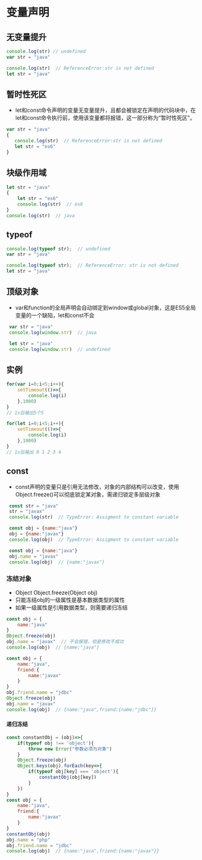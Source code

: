 # 变量声明

## 无变量提升
```js
console.log(str) // undefined
var str = "java"
```

```js
console.log(str)  // ReferenceError:str is not defined
let str = "java"
```

## 暂时性死区
 - let和const命令声明的变量无变量提升，且都会被锁定在声明的代码块中，在let和const命令执行前，使用该变量都将报错，这一部分称为“暂时性死区”。
 ```js
 var str = "java"
 {
    console.log(str)  // ReferenceError:str is not defined
    let str = "es6"
 }
 ```

## 块级作用域
```js
let str = "java"
{
    let str = "es6"
    console.log(str)  // es6
}
console.log(str)  // java
```

## typeof
```js
console.log(typeof str);  // undefined
var str = "java"
```
```js
console.log(typeof str);  // ReferenceError: str is not defined
let str = "java"
```

## 顶级对象
  - var和function的全局声明会自动绑定到window或global对象，这是ES5全局变量的一个缺陷，let和const不会
```js
 var str = "java"
 console.log(window.str)  // java
```
```js
 let str = "java"
 console.log(window.str)  // undefined
```

## 实例
```js
for(var i=0;i<5;i++){
    setTimeout(()=>{
        console.log(i)
    },1000)
}
// 1s后输出5个5
```
```js
for(let i=0;i<5;i++){
    setTimeout(()=>{
        console.log(i)
    },1000)
}
// 1s后输出 0 1 2 3 4 
```

## const
  - const声明的变量只是引用无法修改，对象的内部结构可以改变，使用Object.freeze()可以彻底锁定某对象，需递归锁定多层级对象
```js
 const str = "java"
 str = "javax"
 console.log(str)  // TypeError: Assigment to constant variable
```
```js
 const obj = {name:"java"}
 obj = {name:"javax"}  
 console.log(obj)  // TypeError: Assigment to constant variable
```
```js
 const obj = {name:"java"}
 obj.name = "javax"  
 console.log(obj)  // {name:"javax"}
```
### 冻结对象
  - Object Object.freeze(Object obj)
  - 只能冻结obj的一级属性是基本数据类型的属性
  - 如果一级属性是引用数据类型，则需要递归冻结
```js
const obj = {
    name:"java"
}
Object.freeze(obj)
obj.name = "javax"  // 不会报错，但是修改不成功
console.log(obj)  // {name:"java"}
```
```js
const obj = {
    name:"java",
    friend:{
        name:"javax"
    }
}
obj.friend.name = "jdbc"
Object.freeze(obj)
obj.name = "javax"
console.log(obj)  // {name:"java",friend:{name:"jdbc"}}
```
#### 递归冻结
```js
const constantObj = (obj)=>{
    if(typeof obj !== 'object'){
        throw new Error("参数必须为对象")
    }
    Object.freeze(obj)
    Object.keys(obj).forEach(key=>{
        if(typeof obj[key] === 'object'){
            constantObj(obj[key])
        }
    })
}
const obj = {
    name:"java",
    friend:{
        name:"javax"
    }
}
constantObj(obj)
obj.name = "php"
obj.friend.name = "jdbc"
console.log(obj)  // {name:"java",friend:{name:"javax"}}
```